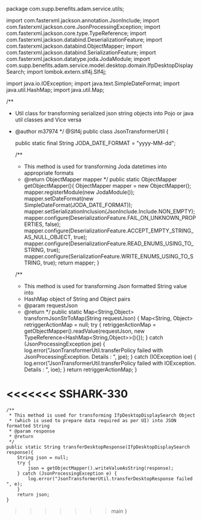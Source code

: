 package com.supp.benefits.adam.service.utils;

import com.fasterxml.jackson.annotation.JsonInclude;
import com.fasterxml.jackson.core.JsonProcessingException;
import com.fasterxml.jackson.core.type.TypeReference;
import com.fasterxml.jackson.databind.DeserializationFeature;
import com.fasterxml.jackson.databind.ObjectMapper;
import com.fasterxml.jackson.databind.SerializationFeature;
import com.fasterxml.jackson.datatype.joda.JodaModule;
import com.supp.benefits.adam.service.model.desktop.domain.IfpDesktopDisplaySearch;
import lombok.extern.slf4j.Slf4j;

import java.io.IOException;
import java.text.SimpleDateFormat;
import java.util.HashMap;
import java.util.Map;


/**
 * Util class for transforming serialized json string objects into Pojo or java util classes and Vice versa
 * @author m37974
 */
@Slf4j
public class JsonTransformerUtil {

    public static final String JODA_DATE_FORMAT = "yyyy-MM-dd";

    /**
     * This method is used for transforming Joda datetimes into appropriate formats
     * @return ObjectMapper mapper
     */
    public static ObjectMapper getObjectMapper(){
        ObjectMapper mapper = new ObjectMapper();
        mapper.registerModule(new JodaModule());
        mapper.setDateFormat(new SimpleDateFormat(JODA_DATE_FORMAT));
        mapper.setSerializationInclusion(JsonInclude.Include.NON_EMPTY);
        mapper.configure(DeserializationFeature.FAIL_ON_UNKNOWN_PROPERTIES, false);
        mapper.configure(DeserializationFeature.ACCEPT_EMPTY_STRING_AS_NULL_OBJECT, true);
        mapper.configure(DeserializationFeature.READ_ENUMS_USING_TO_STRING, true);
        mapper.configure(SerializationFeature.WRITE_ENUMS_USING_TO_STRING, true);
        return mapper;
    }

    /**
     * This method is used for transforming Json formatted String value into
     * HashMap object of String and Object pairs
     * @param requestJson
     * @return
     */
    public static Map<String,Object> transformJsonStrToMap(String requestJson) {
        Map<String, Object> retriggerActionMap = null;
        try {
            retriggerActionMap = getObjectMapper().readValue(requestJson, new TypeReference<HashMap<String,Object>>(){});
        } catch (JsonProcessingException jpe) {
            log.error("JsonTransformerUtil.transferPolicy failed with JsonProcessingException. Details : ", jpe);
        } catch (IOException ioe) {
            log.error("JsonTransformerUtil.transferPolicy failed with IOException. Details : ", ioe);
        }
        return retriggerActionMap;
    }

<<<<<<< SSHARK-330
=======
    /**
     * This method is used for transforming IfpDesktopDisplaySearch Object
     * (which is used to prepare data required as per UI) into JSON formatted String
     * @param response
     * @return
     */
    public static String transferDesktopResponse(IfpDesktopDisplaySearch response){
        String json = null;
        try {
            json = getObjectMapper().writeValueAsString(response);
        } catch (JsonProcessingException e) {
            log.error("JsonTransformerUtil.transferDesktopResponse failed ", e);
        }
        return json;
    }
>>>>>>> main
}
